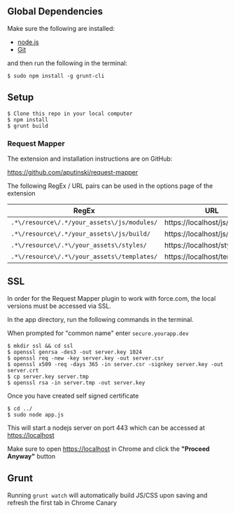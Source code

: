 
## Global Dependencies

Make sure the following are installed:

* [node.js](http://nodejs.org)
* [Git](http://git-scm.com/download/)

and then run the following in the terminal:

    $ sudo npm install -g grunt-cli

## Setup

    $ Clone this repo in your local computer
    $ npm install
    $ grunt build

### Request Mapper

The extension and installation instructions are on GitHub:

https://github.com/aputinski/request-mapper

The following RegEx / URL pairs can be used in the options page of the extension

RegEx | URL
--- | ---
`.*\/resource\/.*/your_assets\/js/modules/ ` | https://localhost/js/modules/
`.*\/resource\/.*/your_assets\/js/build/ ` | https://localhost/js/build/
`.*\/resource\/.*\/your_assets\/styles/` | https://localhost/styles/
`.*\/resource\/.*\/your_assets\/templates/` | https://localhost/templates/

## SSL

In order for the Request Mapper plugin to work with force.com, the local versions must be accessed via SSL.

In the app directory, run the following commands in the terminal.

When prompted for "common name" enter `secure.yourapp.dev`

    $ mkdir ssl && cd ssl
    $ openssl genrsa -des3 -out server.key 1024
    $ openssl req -new -key server.key -out server.csr
    $ openssl x509 -req -days 365 -in server.csr -signkey server.key -out server.crt
    $ cp server.key server.tmp
    $ openssl rsa -in server.tmp -out server.key

Once you have created self signed certificate

    $ cd ../
    $ sudo node app.js

This will start a nodejs server on port 443 which can be accessed at [https://localhost]()

Make sure to open [https://localhost]() in Chrome and click the **"Proceed Anyway"** button

## Grunt

Running `grunt watch` will automatically build JS/CSS upon saving and refresh the first tab in Chrome Canary
